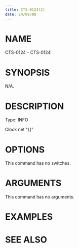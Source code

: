 ```yaml
---
title: CTS-0124(2)
date: 24/09/08
---
```


# NAME

CTS-0124 - CTS-0124

# SYNOPSIS

N/A.

# DESCRIPTION

Type: INFO

Clock net \"{}\"

# OPTIONS

This command has no switches.

# ARGUMENTS

This command has no arguments.

# EXAMPLES

# SEE ALSO
